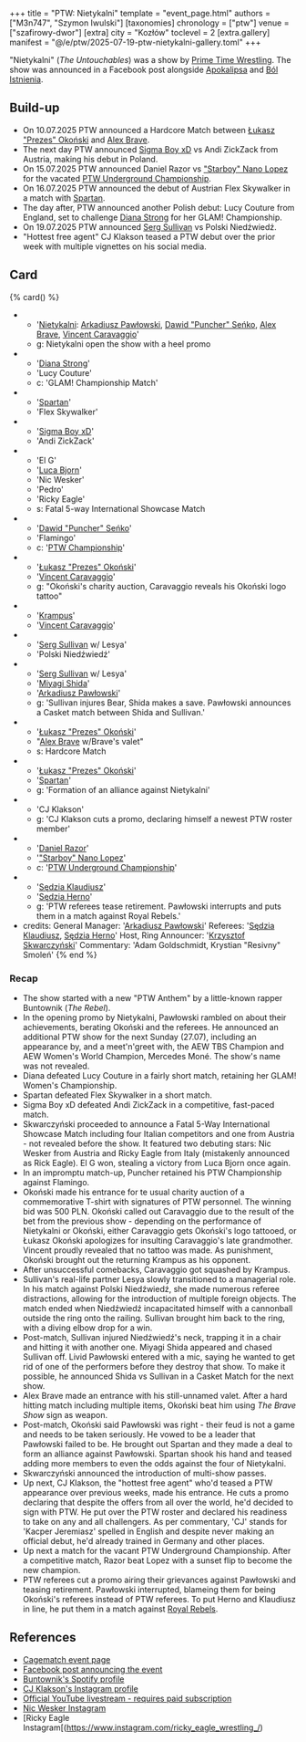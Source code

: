 +++
title = "PTW: Nietykalni"
template = "event_page.html"
authors = ["M3n747", "Szymon Iwulski"]
[taxonomies]
chronology = ["ptw"]
venue = ["szafirowy-dwor"]
[extra]
city = "Kozłów"
toclevel = 2
[extra.gallery]
manifest = "@/e/ptw/2025-07-19-ptw-nietykalni-gallery.toml"
+++

"Nietykalni" (_The Untouchables_) was a show by [Prime Time Wrestling](@/o/ptw.md). The show was announced in a Facebook post alongside [Apokalipsa](@/e/ptw/2025-08-30-ptw-apokalipsa.md) and [Ból Istnienia](@/e/ptw/2025-09-27-ptw-bol-istnienia.md).

## Build-up

* On 10.07.2025 PTW announced a Hardcore Match between [Łukasz "Prezes" Okoński](@/w/lukasz-okonski.md) and [Alex Brave](@/w/alex-brave.md).
* The next day PTW announced [Sigma Boy xD](@/w/sigma-boy.md) vs Andi ZickZack from Austria, making his debut in Poland.
* On 15.07.2025 PTW announced Daniel Razor vs ["Starboy" Nano Lopez](@/w/nano-lopez.md) for the vacated [PTW Underground Championship](@/c/ptw-underground-championship.md).
* On 16.07.2025 PTW announced the debut of Austrian Flex Skywalker in a match with [Spartan](@/w/spartan.md).
* The day after, PTW announced another Polish debut: Lucy Couture from England, set to challenge [Diana Strong](@/w/diana-strong.md) for her GLAM! Championship.
* On 19.07.2025 PTW announced [Serg Sullivan](@/w/serg-sullivan.md) vs Polski Niedźwiedź.
* "Hottest free agent" CJ Klakson teased a PTW debut over the prior week with multiple vignettes on his social media.

## Card

{% card() %}
- - '[Nietykalni](@/tt/nietykalni.md): [Arkadiusz Pawłowski](@/w/pan-pawlowski.md), [Dawid "Puncher" Seńko](@/w/puncher.md), [Alex Brave](@/w/alex-brave.md), [Vincent Caravaggio](@/w/vincent-caravaggio.md)'
  - g: Nietykalni open the show with a heel promo
- - '[Diana Strong](@/w/diana-strong.md)'
  - 'Lucy Couture'
  - c: 'GLAM! Championship Match'
- - '[Spartan](@/w/spartan.md)'
  - 'Flex Skywalker'
- - '[Sigma Boy xD](@/w/sigma-boy.md)'
  - 'Andi ZickZack'
- - 'El G'
  - '[Luca Bjorn](@/w/luca-bjorn.md)'
  - 'Nic Wesker'
  - 'Pedro'
  - 'Ricky Eagle'
  - s: Fatal 5-way International Showcase Match
- - '[Dawid "Puncher" Seńko](@/w/puncher.md)'
  - 'Flamingo'
  - c: '[PTW Championship](@/c/ptw-championship.md)'
- - '[Łukasz "Prezes" Okoński](@/w/lukasz-okonski.md)'
  - '[Vincent Caravaggio](@/w/vincent-caravaggio.md)'
  - g: "Okoński's charity auction, Caravaggio reveals his Okoński logo tattoo"
- - '[Krampus](@/w/krampus.md)'
  - '[Vincent Caravaggio](@/w/vincent-caravaggio.md)'
- - '[Serg Sullivan](@/w/serg-sullivan.md) w/ Lesya'
  - 'Polski Niedźwiedź'
- - '[Serg Sullivan](@/w/serg-sullivan.md) w/ Lesya'
  - '[Miyagi Shida](@/w/miyagi-shida.md)'
  - '[Arkadiusz Pawłowski](@/w/pan-pawlowski.md)'
  - g: 'Sullivan injures Bear, Shida makes a save. Pawłowski announces a Casket match between Shida and Sullivan.'
- - '[Łukasz "Prezes" Okoński](@/w/lukasz-okonski.md)'
  - "[Alex Brave](@/w/alex-brave.md) w/Brave's valet"
  - s: Hardcore Match
- - '[Łukasz "Prezes" Okoński](@/w/lukasz-okonski.md)'
  - '[Spartan](@/w/spartan.md)'
  - g: 'Formation of an alliance against Nietykalni'
- - 'CJ Klakson'
  - g: 'CJ Klakson cuts a promo, declaring himself a newest PTW roster member'
- - '[Daniel Razor](@/w/daniel-razor.md)'
  - '["Starboy" Nano Lopez](@/w/nano-lopez.md)'
  - c: '[PTW Underground Championship](@/c/ptw-underground-championship.md)'
- - '[Sędzia Klaudiusz](@/w/sedzia-klaudiusz.md)'
  - '[Sędzia Herno](@/w/sedzia-herno.md)'
  - g: 'PTW referees tease retirement. Pawłowski interrupts and puts them in a match against Royal Rebels.'
- credits:
    General Manager: '[Arkadiusz Pawłowski](@/w/pan-pawlowski.md)'
    Referees: '[Sędzia Klaudiusz](@/w/sedzia-klaudiusz.md), [Sędzia Herno](@/w/sedzia-herno.md)'
    Host, Ring Announcer: '[Krzysztof Skwarczyński](@/w/krzysztof-skwarczynski.md)'
    Commentary: 'Adam Goldschmidt, Krystian "Resivny" Smoleń'
{% end %}

### Recap

* The show started with a new "PTW Anthem" by a little-known rapper Buntownik (_The Rebel_).
* In the opening promo by Nietykalni, Pawłowski rambled on about their achievements, berating Okoński and the referees. He announced an additional PTW show for the next Sunday (27.07), including an appearance by, and a meet'n'greet with, the AEW TBS Champion and AEW Women's World Champion, Mercedes Moné. The show's name was not revealed.
* Diana defeated Lucy Couture in a fairly short match, retaining her GLAM! Women's Championship.
* Spartan defeated Flex Skywalker in a short match.
* Sigma Boy xD defeated Andi ZickZack in a competitive, fast-paced match.
* Skwarczyński proceeded to announce a Fatal 5-Way International Showcase Match including four Italian competitors and one from Austria - not revealed before the show. It featured two debuting stars: Nic Wesker from Austria and Ricky Eagle from Italy (mistakenly announced as Rick Eagle). El G won, stealing a victory from Luca Bjorn once again.
* In an impromptu match-up, Puncher retained his PTW Championship against Flamingo.
* Okoński made his entrance for te usual charity auction of a commemorative T-shirt with signatures of PTW personnel. The winning bid was 500&nbsp;PLN. Okoński called out Caravaggio due to the result of the bet from the previous show - depending on the performance of Nietykalni or Okoński, either Caravaggio gets Okoński's logo tattooed, or Łukasz Okoński apologizes for insulting Caravaggio's late grandmother. Vincent proudly revealed that no tattoo was made. As punishment, Okoński brought out the returning Krampus as his opponent.
* After unsuccessful comebacks, Caravaggio got squashed by Krampus.
* Sullivan's real-life partner Lesya slowly transitioned to a managerial role. In his match against Polski Niedźwiedź, she made numerous referee distractions, allowing for the introduction of multiple foreign objects. The match ended when Niedźwiedź incapacitated himself with a cannonball outside the ring onto the railing. Sullivan brought him back to the ring, with a diving elbow drop for a win.
* Post-match, Sullivan injured Niedźwiedź's neck, trapping it in a chair and hitting it with another one. Miyagi Shida appeared and chased Sullivan off. Livid Pawłowski entered with a mic, saying he wanted to get rid of one of the performers before they destroy that show. To make it possible, he announced Shida vs Sullivan in a Casket Match for the next show.
* Alex Brave made an entrance with his still-unnamed valet. After a hard hitting match including multiple items, Okoński beat him using _The Brave Show_ sign as weapon.
* Post-match, Okoński said Pawłowski was right - their feud is not a game and needs to be taken seriously. He vowed to be a leader that Pawłowski failed to be. He brought out Spartan and they made a deal to form an alliance against Pawłowski. Spartan shook his hand and teased adding more members to even the odds against the four of Nietykalni.
* Skwarczyński announced the introduction of multi-show passes.
* Up next, CJ Klakson, the "hottest free agent" who'd teased a PTW appearance over previous weeks, made his entrance. He cuts a promo declaring that despite the offers from all over the world, he'd decided to sign with PTW. He put over the PTW roster and declared his readiness to take on any and all challengers. As per commentary, 'CJ' stands for 'Kacper Jeremiasz' spelled in English and despite never making an official debut, he'd already trained in Germany and other places.
* Up next a match for the vacant PTW Underground Championship. After a competitive match, Razor beat Lopez with a sunset flip to become the new champion.
* PTW referees cut a promo airing their grievances against Pawłowski and teasing retirement. Pawłowski interrupted, blameing them for being Okoński's referees instead of PTW referees. To put Herno and Klaudiusz in line, he put them in a match against [Royal Rebels](@/tt/royal-rebels.md).

## References

* [Cagematch event page](https://www.cagematch.net/?id=1&nr=429198)
* [Facebook post announcing the event](https://www.facebook.com/photo/?fbid=773747374977907&set=a.136592405360077)
* [Buntownik's Spotify profile](https://open.spotify.com/artist/40VhhnpQ57hG3eoiRxxPdl?si=1LMFd2azS4-1-DJEFUnsmw)
* [CJ Klakson's Instagram profile](https://www.instagram.com/cjklaksonpl/)
* [Official YouTube livestream - requires paid subscription](https://www.youtube.com/watch?v=CnhiLoDF1xw&ab_channel=PTW-PrimeTimeWrestling)
* [Nic Wesker Instagram](https://www.instagram.com/nic_wskr/)
* [Ricky Eagle Instagram[(https://www.instagram.com/ricky_eagle_wrestling_/)
